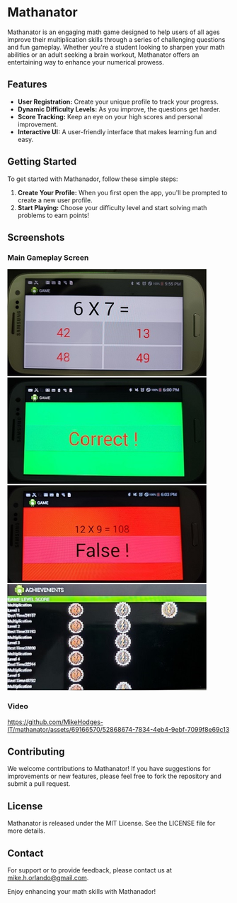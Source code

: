 # Mathanator

Mathanator is an engaging math game designed to help users of all ages improve their multiplication skills through a series of challenging questions and fun gameplay. Whether you're a student looking to sharpen your math abilities or an adult seeking a brain workout, Mathanator offers an entertaining way to enhance your numerical prowess.

## Features

- **User Registration:** Create your unique profile to track your progress.
- **Dynamic Difficulty Levels:** As you improve, the questions get harder.
- **Score Tracking:** Keep an eye on your high scores and personal improvement.
- **Interactive UI:** A user-friendly interface that makes learning fun and easy.

## Getting Started

To get started with Mathanador, follow these simple steps:

1. **Create Your Profile:** When you first open the app, you'll be prompted to create a new user profile.
2. **Start Playing:** Choose your difficulty level and start solving math problems to earn points!

## Screenshots
### Main Gameplay Screen

![Main Gameplay](./images/game_play.jpg)
![Correct](./images/correct.jpg)
![False](./images/false.jpg)
![Awards](./images/award.jpg)

### Video


https://github.com/MikeHodges-IT/mathanator/assets/69166570/52868674-7834-4eb4-9ebf-7099f8e69c13


## Contributing

We welcome contributions to Mathanator! If you have suggestions for improvements or new features, please feel free to fork the repository and submit a pull request.

## License

Mathanator is released under the MIT License. See the LICENSE file for more details.

## Contact

For support or to provide feedback, please contact us at mike.h.orlando@gmail.com.

Enjoy enhancing your math skills with Mathanador!
